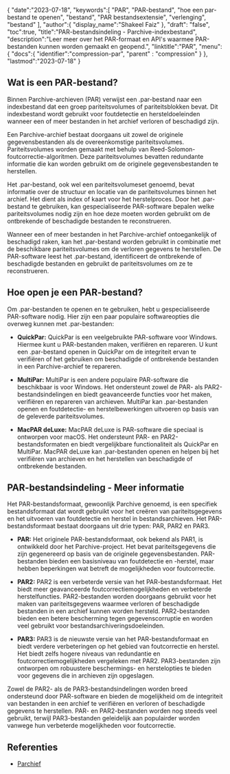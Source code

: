 {
"date":"2023-07-18",
   "keywords":[
"PAR",
"PAR-bestand",
"hoe een par-bestand te openen",
"bestand",
"PAR bestandsextensie",
"verlenging",
"bestand"
],
   "author":{
"display_name":"Shakeel Faiz"
},
"draft": "false",
"toc":true,
"title":"PAR-bestandsindeling - Parchive-indexbestand",
   "description":"Leer meer over het PAR-formaat en API's waarmee PAR-bestanden kunnen worden gemaakt en geopend.",
"linktitle":"PAR",
   "menu":{
      "docs":{
         "identifier":"compression-par",
"parent" : "compression"
}
},
"lastmod":"2023-07-18"
}

## Wat is een PAR-bestand?

Binnen Parchive-archieven (PAR) verwijst een .par-bestand naar een indexbestand dat een groep pariteitsvolumes of pariteitsblokken bevat. Dit indexbestand wordt gebruikt voor foutdetectie en hersteldoeleinden wanneer een of meer bestanden in het archief verloren of beschadigd zijn.

Een Parchive-archief bestaat doorgaans uit zowel de originele gegevensbestanden als de overeenkomstige pariteitsvolumes. Pariteitsvolumes worden gemaakt met behulp van Reed-Solomon-foutcorrectie-algoritmen. Deze pariteitsvolumes bevatten redundante informatie die kan worden gebruikt om de originele gegevensbestanden te herstellen.

Het .par-bestand, ook wel een pariteitsvolumeset genoemd, bevat informatie over de structuur en locatie van de pariteitsvolumes binnen het archief. Het dient als index of kaart voor het herstelproces. Door het .par-bestand te gebruiken, kan gespecialiseerde PAR-software bepalen welke pariteitsvolumes nodig zijn en hoe deze moeten worden gebruikt om de ontbrekende of beschadigde bestanden te reconstrueren.

Wanneer een of meer bestanden in het Parchive-archief ontoegankelijk of beschadigd raken, kan het .par-bestand worden gebruikt in combinatie met de beschikbare pariteitsvolumes om de verloren gegevens te herstellen. De PAR-software leest het .par-bestand, identificeert de ontbrekende of beschadigde bestanden en gebruikt de pariteitsvolumes om ze te reconstrueren.

## Hoe open je een PAR-bestand?

Om .par-bestanden te openen en te gebruiken, hebt u gespecialiseerde PAR-software nodig. Hier zijn een paar populaire softwareopties die overweg kunnen met .par-bestanden:

- **QuickPar:** QuickPar is een veelgebruikte PAR-software voor Windows. Hiermee kunt u PAR-bestanden maken, verifiëren en repareren. U kunt een .par-bestand openen in QuickPar om de integriteit ervan te verifiëren of het gebruiken om beschadigde of ontbrekende bestanden in een Parchive-archief te repareren.

- **MultiPar:** MultiPar is een andere populaire PAR-software die beschikbaar is voor Windows. Het ondersteunt zowel de PAR- als PAR2-bestandsindelingen en biedt geavanceerde functies voor het maken, verifiëren en repareren van archieven. MultiPar kan .par-bestanden openen en foutdetectie- en herstelbewerkingen uitvoeren op basis van de geleverde pariteitsvolumes.

- **MacPAR deLuxe:** MacPAR deLuxe is PAR-software die speciaal is ontworpen voor macOS. Het ondersteunt PAR- en PAR2-bestandsformaten en biedt vergelijkbare functionaliteit als QuickPar en MultiPar. MacPAR deLuxe kan .par-bestanden openen en helpen bij het verifiëren van archieven en het herstellen van beschadigde of ontbrekende bestanden.

## PAR-bestandsindeling - Meer informatie

Het PAR-bestandsformaat, gewoonlijk Parchive genoemd, is een specifiek bestandsformaat dat wordt gebruikt voor het creëren van pariteitsgegevens en het uitvoeren van foutdetectie en herstel in bestandsarchieven. Het PAR-bestandsformaat bestaat doorgaans uit drie typen: PAR, PAR2 en PAR3.

- **PAR:** Het originele PAR-bestandsformaat, ook bekend als PAR1, is ontwikkeld door het Parchive-project. Het bevat pariteitsgegevens die zijn gegenereerd op basis van de originele gegevensbestanden. PAR-bestanden bieden een basisniveau van foutdetectie en -herstel, maar hebben beperkingen wat betreft de mogelijkheden voor foutcorrectie.

- **PAR2:** PAR2 is een verbeterde versie van het PAR-bestandsformaat. Het biedt meer geavanceerde foutcorrectiemogelijkheden en verbeterde herstelfuncties. PAR2-bestanden worden doorgaans gebruikt voor het maken van pariteitsgegevens waarmee verloren of beschadigde bestanden in een archief kunnen worden hersteld. PAR2-bestanden bieden een betere bescherming tegen gegevenscorruptie en worden veel gebruikt voor bestandsarchiveringsdoeleinden.

- **PAR3:** PAR3 is de nieuwste versie van het PAR-bestandsformaat en biedt verdere verbeteringen op het gebied van foutcorrectie en herstel. Het biedt zelfs hogere niveaus van redundantie en foutcorrectiemogelijkheden vergeleken met PAR2. PAR3-bestanden zijn ontworpen om robuustere beschermings- en herstelopties te bieden voor gegevens die in archieven zijn opgeslagen.

Zowel de PAR2- als de PAR3-bestandsindelingen worden breed ondersteund door PAR-software en bieden de mogelijkheid om de integriteit van bestanden in een archief te verifiëren en verloren of beschadigde gegevens te herstellen. PAR- en PAR2-bestanden worden nog steeds veel gebruikt, terwijl PAR3-bestanden geleidelijk aan populairder worden vanwege hun verbeterde mogelijkheden voor foutcorrectie.

## Referenties
* [Parchief](https://en.wikipedia.org/wiki/Parchive)

